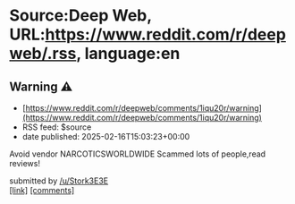 # Source:Deep Web, URL:https://www.reddit.com/r/deepweb/.rss, language:en

## Warning ⚠️
 - [https://www.reddit.com/r/deepweb/comments/1iqu20r/warning](https://www.reddit.com/r/deepweb/comments/1iqu20r/warning)
 - RSS feed: $source
 - date published: 2025-02-16T15:03:23+00:00

<!-- SC_OFF --><div class="md"><p>Avoid vendor NARCOTICSWORLDWIDE Scammed lots of people,read reviews!</p> </div><!-- SC_ON --> &#32; submitted by &#32; <a href="https://www.reddit.com/user/Stork3E3E"> /u/Stork3E3E </a> <br/> <span><a href="https://www.reddit.com/r/deepweb/comments/1iqu20r/warning/">[link]</a></span> &#32; <span><a href="https://www.reddit.com/r/deepweb/comments/1iqu20r/warning/">[comments]</a></span>

